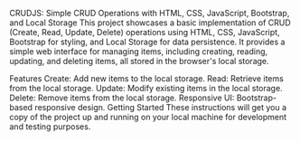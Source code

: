 CRUDJS: Simple CRUD Operations with HTML, CSS, JavaScript, Bootstrap, and Local Storage
This project showcases a basic implementation of CRUD (Create, Read, Update, Delete) operations using HTML, CSS, JavaScript, Bootstrap for styling, and Local Storage for data persistence. It provides a simple web interface for managing items, including creating, reading, updating, and deleting items, all stored in the browser's local storage.

Features
Create: Add new items to the local storage.
Read: Retrieve items from the local storage.
Update: Modify existing items in the local storage.
Delete: Remove items from the local storage.
Responsive UI: Bootstrap-based responsive design.
Getting Started
These instructions will get you a copy of the project up and running on your local machine for development and testing purposes.

